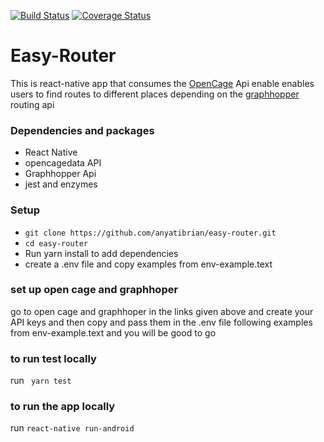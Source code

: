 [![Build Status](https://travis-ci.org/anyatibrian/easy-router.svg?branch=develop)](https://travis-ci.org/anyatibrian/easy-router)
[![Coverage Status](https://coveralls.io/repos/github/anyatibrian/easy-router/badge.svg?branch=develop)](https://coveralls.io/github/anyatibrian/easy-router?branch=develop)

# Easy-Router
This is react-native app that consumes the [OpenCage](https://opencagedata.com/) Api enable enables users to find routes to different places
depending on the [graphhopper](https://www.graphhopper.com/) routing api

### Dependencies and packages 
* React Native
* opencagedata API
* Graphhopper Api
* jest and enzymes
### Setup
* `git clone https://github.com/anyatibrian/easy-router.git`
* `cd easy-router`
* Run yarn install to add dependencies
* create a .env file and copy examples from env-example.text

### set up open cage and graphhoper
go to open cage and graphhoper in the links given above and create your API keys and then copy and pass them 
in the .env file following examples from env-example.text and you will be good to go

### to run test locally
run ` yarn test`
### to run the app locally
run ` react-native run-android `
